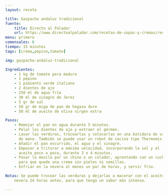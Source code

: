 ```yaml
---
layout: receta

title: Gazpacho andaluz tradicional
fuente:
    title: Directo al Paladar
    url: https://www.directoalpaladar.com/recetas-de-sopas-y-cremas/receta-de-gazpacho-andaluz-tradicional
menu: primero
comensales: 6
tiempo: 15 minutos
tags: [crema,pepino,tomate]

img: gazpacho-andaluz-tradicional

Ingredientes:
    - 1 kg de tomate pera maduro
    - 1 pepino
    - 1 pimiento verde italiano
    - 2 dientes de ajo
    - 250 ml de agua fría
    - 30 ml de vinagre de Jerez
    - 5 gr de sal
    - 50 gr de miga de pan de hogaza duro
    - 50 ml de aceite de oliva virgen extra

Pasos:
    - Remojar el pan en agua durante 5 minutos.
    - Pelar los dientes de ajo y extraer el gérmen.
    - Lavar las verduras, trocearlas y colocarlas en una batidora de vaso o
      de mano. También se puede usar un robot de cocina tipo Thermomix.
    - Añadir el pan escurrido, el agua y el vinagre.
    - Empezar a triturar a máxima velocidad, incorporando la sal y el
      aceite poco a poco, durante 3 o 4 minutos.
    - Pasar la mezcla por un chino o un colador, aprentando con un cucharón
      para que quede una crema sin pieles ni semillas.
    - Enfriar en la nevera al menos un par de horas, y servir frío.

Notas: Se puede trocear las verduras y dejarlas a macerar con el aceite en la
    nevera 24 horas antes, para que tenga un sabor más intenso.

---
```

